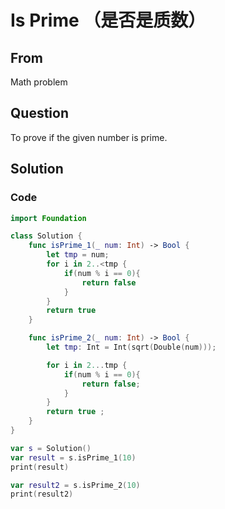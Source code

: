# Is Prime （是否是质数）



## From

Math problem



## Question

To prove if the given number is prime.



## Solution  



### Code

```swift
import Foundation

class Solution {
    func isPrime_1(_ num: Int) -> Bool {
        let tmp = num;
        for i in 2..<tmp {
            if(num % i == 0){
                return false
            }
        }
        return true
    }

    func isPrime_2(_ num: Int) -> Bool {
        let tmp: Int = Int(sqrt(Double(num)));

        for i in 2...tmp {
            if(num % i == 0){
                return false;
            }
        }
        return true ;
    }
}

var s = Solution()
var result = s.isPrime_1(10)
print(result)

var result2 = s.isPrime_2(10)
print(result2)

```

